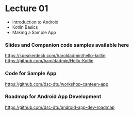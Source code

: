 
# Lecture 01

* Introduction to Android
* Kotlin Basics
* Making a Sample App

### Slides and Companion code samples available here
https://speakerdeck.com/haroldadmin/hello-kotlin
https://github.com/haroldadmin/Hello-Kotlin

### Code for Sample App
https://github.com/dsc-dtu/workshop-canteen-app

### Roadmap for Android App Development
https://github.com/dsc-dtu/android-app-dev-roadmap
